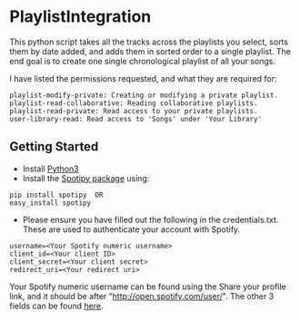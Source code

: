# PlaylistIntegration

This python script takes all the tracks across the playlists you select, sorts them by date added, and adds them in sorted order to a single playlist.  The end goal is to create one single chronological playlist of all your songs.

I have listed the permissions requested, and what they are required for:
```
playlist-modify-private: Creating or modifying a private playlist.
playlist-read-collaborative: Reading collaborative playlists.
playlist-read-private: Read access to your private playlists. 
user-library-read: Read access to 'Songs' under 'Your Library'
```

## Getting Started

* Install [Python3](https://www.python.org/downloads/)
* Install the [Spotipy package](https://spotipy.readthedocs.io/en/latest/#installation) using:
```
pip install spotipy  OR
easy_install spotipy
```
* Please ensure you have filled out the following in the credentials.txt.  These are used to authenticate your account with Spotify.  

```
username=<Your Spotify numeric username>
client_id=<Your client ID>
client_secret=<Your client secret>
redirect_uri=<Your redirect uri>
```
Your Spotify numeric username can be found using the Share your profile link, and it should be after "http://open.spotify.com/user/".  The other 3 fields can be found [here](https://developer.spotify.com/dashboard/applications/).